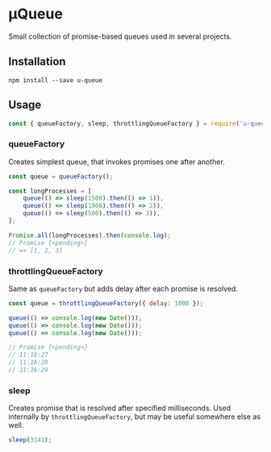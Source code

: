 # µQueue

Small collection of promise-based queues used in several projects.

## Installation

```npm install --save u-queue```

## Usage

```js
const { queueFactory, sleep, throttlingQueueFactory } = require('u-queue');
```

### queueFactory

Creates simplest queue, that invokes promises one after another.

```js
const queue = queueFactory();

const longProcesses = [
    queue(() => sleep(1500).then(() => 1)),
    queue(() => sleep(1000).then(() => 2)),
    queue(() => sleep(500).then(() => 3)),
];

Promise.all(longProcesses).then(console.log);
// Promise {<pending>}
// => [1, 2, 3]
```

### throttlingQueueFactory

Same as `queueFactory` but adds delay after each promise is resolved.

```js
const queue = throttlingQueueFactory({ delay: 1000 });

queue(() => console.log(new Date()));
queue(() => console.log(new Date()));
queue(() => console.log(new Date()));

// Promise {<pending>}
// 11:16:27
// 11:16:28
// 11:16:29
```

### sleep

Creates promise that is resolved after specified milliseconds. Used internally by `throttlingQueueFactory`, but may be useful somewhere else as well.

```js
sleep(3141);
```
